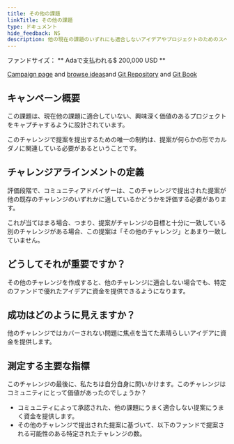 ```yaml
---
title: その他の課題
linkTitle: その他の課題
type: ドキュメント
hide_feedback: NS
description: 他の現在の課題のいずれにも適合しないアイデアやプロジェクトのためのスペースをどのように作成しますか？
---
```


ファンドサイズ： **&nbsp;Adaで支払われる$ 200,000  USD **<br>

[Campaign page](https://cardano.ideascale.com/a/campaign-home/26248) and [browse ideas](https://cardano.ideascale.com/a/ideas/top/campaign-filter/byids/campaigns/26248/stage/unspecified)and [Git Repository](https://github.com/Catalyst-Challenges/F7-Miscellaneous-Challenge) and [Git Book](https://quality-assurance-dao.gitbook.io/catalyst-fund-7-challenges/fund-7/miscellaneous-challenges)

## キャンペーン概要

この課題は、現在他の課題に適合していない、興味深く価値のあるプロジェクトをキャプチャするように設計されています。

このチャレンジで提案を提出するための唯一の制約は、提案が何らかの形でカルダノに関連している必要があるということです。

## チャレンジアラインメントの定義

評価段階で、コミュニティアドバイザーは、このチャレンジで提出された提案が他の既存のチャレンジのいずれかに適しているかどうかを評価する必要があります。

これが当てはまる場合、つまり、提案がチャレンジの目標と十分に一致している別のチャレンジがある場合、この提案は「その他のチャレンジ」とあまり一致していません。

## どうしてそれが重要ですか？

その他のチャレンジを作成すると、他のチャレンジに適合しない場合でも、特定のファンドで優れたアイデアに資金を提供できるようになります。

## 成功はどのように見えますか？

他のチャレンジではカバーされない問題に焦点を当てた素晴らしいアイデアに資金を提供します。

## 測定する主要な指標

このチャレンジの最後に、私たちは自分自身に問いかけます。このチャレンジはコミュニティにとって価値があったのでしょうか？

- コミュニティによって承認された、他の課題にうまく適合しない提案にうまく資金を提供します。
- その他のチャレンジで提出された提案に基づいて、以下のファンドで提案される可能性のある特定されたチャレンジの数。
